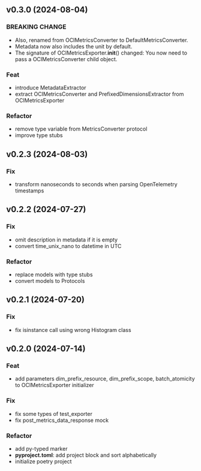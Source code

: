 ## v0.3.0 (2024-08-04)

### BREAKING CHANGE

- Also, renamed from OCIMetricsConverter to DefaultMetricsConverter.
- Metadata now also includes the unit by default.
- The signature of OCIMetricsExporter.__init__() changed: You now need to pass a OCIMetricsConverter child object.

### Feat

- introduce MetadataExtractor
- extract OCIMetricsConverter and PrefixedDimensionsExtractor from OCIMetricsExporter

### Refactor

- remove type variable from MetricsConverter protocol
- improve type stubs

## v0.2.3 (2024-08-03)

### Fix

- transform nanoseconds to seconds when parsing OpenTelemetry timestamps

## v0.2.2 (2024-07-27)

### Fix

- omit description in metadata if it is empty
- convert time_unix_nano to datetime in UTC

### Refactor

- replace models with type stubs
- convert models to Protocols

## v0.2.1 (2024-07-20)

### Fix

- fix isinstance call using wrong Histogram class

## v0.2.0 (2024-07-14)

### Feat

- add parameters dim_prefix_resource, dim_prefix_scope, batch_atomicity to OCIMetricsExporter initializer

### Fix

- fix some types of test_exporter
- fix post_metrics_data_response mock

### Refactor

- add py-typed marker
- **pyproject.toml**: add project block and sort alphabetically
- initialize poetry project
